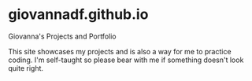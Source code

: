# giovannadf.github.io
Giovanna's Projects and Portfolio

This site showcases my projects and is also a way for me to practice coding. I'm self-taught so please bear with me if something doesn't look quite right. 
